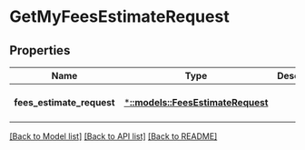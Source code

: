 # GetMyFeesEstimateRequest

## Properties
Name | Type | Description | Notes
------------ | ------------- | ------------- | -------------
**fees_estimate_request** | [***::models::FeesEstimateRequest**](FeesEstimateRequest.md) |  | [optional] [default to null]

[[Back to Model list]](../README.md#documentation-for-models) [[Back to API list]](../README.md#documentation-for-api-endpoints) [[Back to README]](../README.md)


